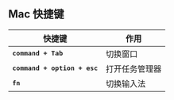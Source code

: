## Mac 快捷键

| 快捷键 | 作用 |
| ------ | ---- |
| **<kbd>command + Tab</kbd>**   | 切换窗口                     |
| **<kbd>command + option + esc</kbd>** | 打开任务管理器               |
| **<kbd>fn</kbd>**    | 切换输入法                   |

